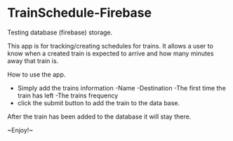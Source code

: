 # TrainSchedule-Firebase
Testing database (firebase) storage.

This app is for tracking/creating schedules for trains. It allows a user to know when a created train is expected to arrive and how many minutes away that train is.

How to use the app.

- Simply add the trains information
    -Name
    -Destination
    -The first time the train has left
    -The trains frequency
- click the submit button to add the train to the data base.

After the train has been added to the database it will stay there.

~Enjoy!~
